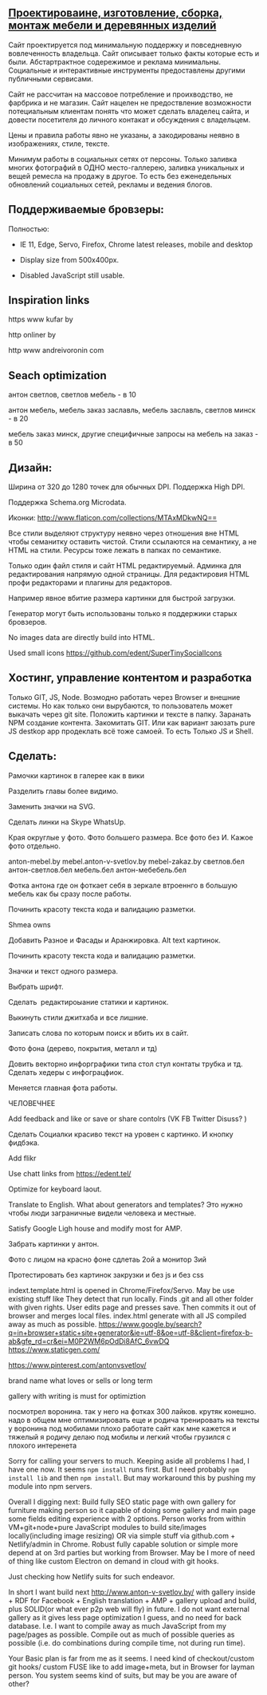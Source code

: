 [Проектироваине, изготовление, сборка, монтаж мебели и деревянных изделий](http://www.anton-v-svetlov.by/)
----

Сайт проектируется под минимальную поддержку и повседневную вовлеченность владельца. Сайт описывает только факты которые есть и были. Абстартрактное содережимое и реклама минимальны. Социальные и интерактивные инструменты предоставлены другими публичными сервисами. 

Сайт не рассчитан на массовое потребление и проихводство, не фарбрика и не магазин. 
Сайт нацелен не предоствление возможности потециальным клиентам понять что может сделать владелец сайта, и довести посетителя до личного контакат и обсуждения с владельцем. 

Цены и правила работы явно не указаны, а закодированы неявно в изображениях, стиле, тексте.

Минимум работы в социальных сетях от персоны. Только заливка многих фотографий в ОДНО место-галлерею, заливка уникальных и вещей ремесла на продажу в другое. 
То есть без еженедельных обновлений социальных сетей, рекламы и ведения блогов.


Поддерживаемые бровзеры:
----

Полностью:

- IE 11, Edge, Servo, Firefox, Chrome latest releases, mobile and desktop

- Display size from 500x400px.

- Disabled JavaScript still usable.

Inspiration links
---
https www kufar by

http onliner by

http www andreivoronin com

Seach optimization
---

антон светлов, светлов мебель - в 10

антон мебель, мебель заказ заславль, мебель заславль, светлов минск - в 20

мебель заказ минск, другие специфичные запросы на мебель на заказ - в 50


Дизайн:
--- 

Ширина от 320 до 1280 точек для обычных DPI. Поддержка High DPI.

Поддержка Schema.org Microdata.

Иконки: http://www.flaticon.com/collections/MTAxMDkwNQ==

Все стили выделяют структуру неявно через отношения вне HTML чтобы семанитку оставить чистой. Стили ссылаются на семантику, а не HTML на стили. Ресурсы тоже лежать в папках по семантике.

Только один файл стиля и сайт HTML редактируемый. Админка для редактирования напрямую одной страницы. Для редактировия HTML профи редакторами и плагины для редакторов. 

Например явное вбитие размера картинки для быстрой загрузки.

Генератор могут быть использованы только я поддержики старых бровзеров.

No images data are directly build into HTML.

Used small icons https://github.com/edent/SuperTinySocialIcons

Хостинг, управление контентом и разработка
-----

Только GIT, JS, Node. Возмодно работать через Browser и внешние системы. Но как только они вырубаются, то пользователь может выкачать через git site. 
Положить картинки и тексте в папку. Заранать NPM создание контента. Закомитать GIT. Или как вариант заюзать pure JS destkop app продеклать всё тоже самоей. То есть Только JS и Shell.


Сделать:
---

Рамочки картинок в галерее как в вики

Разделить главы более видимо.

Заменить значки на SVG.

Сделать линки на Skype WhatsUp.

Края округлые у фото. Фото большего размера. Все фото без И. Кажое фото отдельно.

anton-mebel.by mebel.anton-v-svetlov.by mebel-zakaz.by    светлов.бел антон-светлов.бел мебель.бел антон-мебебель.бел

Фотка антона где он фоткает себя в зеркале втроеннго в большую мебель как бы сразу после работы.

Починить красоту текста кода и валидацию разметки. 

Shmea owns

Добавить Разное и Фасады и Аранжировка. Alt text картинок.

Починить красоту текста кода и валидацию разметки.

Значки и текст одного размера.

Выбрать шрифт. 

Cделать  редактироыание статики и картинок.

Выкинуть стили джитхаба и все лишние. 

Записать слова по которым поиск и вбить их в сайт.
 
Фото фона (дерево, покрытия, металл и тд)
 
Довить векторно инфорграфики типа стол стул контаты трубка и тд. Сделать хедеры с инфограцфиок.

Меняется главная фота работы.

ЧЕЛОВЕЧНЕЕ

Add feedback and like or save or share contolrs (VK FB Twitter Disuss? ) 

Сделать Социалки красиво текст на уровен с картинко. И кнопку фидбэка.

Add flikr

Use chatt links from https://edent.tel/

Optimize for keyboard laout.

Translate to English. What about generators and templates? Это нужно чтобы люди заграничные видели человека и местные. 


Satisfy Google Ligh house and modify most for AMP.

Забрать картинки у антон.

Фото с лицом на красно фоне сдлетаь 2ой а монитор 3ий

Протестировать без картинок закрузки и без js и без сss


indext.template.html is opened in Chrome/Firefox/Servo. May be use existing stuff like 
They detect that run locally. Finds .git and all other folder with given rights.
User edits page and presses save. Then commits it out of browser and merges local files.
index.html generate with all JS compiled away as much as possible.
https://www.google.by/search?q=in+browser+static+site+generator&ie=utf-8&oe=utf-8&client=firefox-b-ab&gfe_rd=cr&ei=M0P2WM6pOdDi8AfC_6vwDQ
https://www.staticgen.com/

https://www.pinterest.com/antonvsvetlov/

brand name what loves or sells or long term

gallery with writing is must for optimiztion

посмотрел воронина. так у него на фотках 300 лайков. крутяк конешно.
надо в общем мне оптимизировать еще
и родича тренировать
на тексты
у воронина под мобилами плохо работате сайт как мне кажется
и тяжелый
я родичу делаю под мобилы и легкий
чтобы грузился с плохого интеренета

Sorry for calling your servers to much. Keeping aside all problems I had, I have one now. It seems `npm install` runs first. But I need probably `npm install lib` and then `npm install`. But may workaround this by pushing my module into npm servers.

Overall I digging next:
Build fully SEO static page with own gallery for furniture making person so it capable of doing some gallery and main page some fields editing experience with 2 options. Person works from within VM+git+node+pure JavaScript modules to build site/images locally(including image resizing) OR via simple stuff via github.com + Netlify/admin in Chrome. Robust fully capable solution or simple more depend at on 3rd parties but working from Browser. May be I more of need of thing like custom Electron on demand in cloud with git hooks.

Just checking how Netlify suits for such endeavor.

In short I want build next http://www.anton-v-svetlov.by/ with gallery inside + RDF for Facebook + English translation + AMP + gallery upload and build, plus SOLID(or what ever p2p web will fly) in future. I do not want external gallery as it gives less page optimization I guess, and no need for back database. I.e. I want to compile away as much JavaScript from my page/pages as possible. Compile out as much of possible queries as possible (i.e. do combinations during compile time, not during run time).

Your Basic plan is far from me as it seems. I need kind of checkout/custom git hooks/ custom FUSE like to add image+meta, but in Browser for layman person. You system seems kind of suits, but may be you are aware of other?